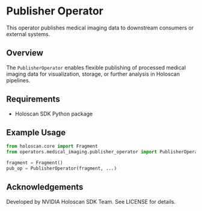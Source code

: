 # Publisher Operator

This operator publishes medical imaging data to downstream consumers or external systems.

## Overview

The `PublisherOperator` enables flexible publishing of processed medical imaging data for visualization, storage, or further analysis in Holoscan pipelines.

## Requirements

- Holoscan SDK Python package

## Example Usage

```python
from holoscan.core import Fragment
from operators.medical_imaging.publisher_operator import PublisherOperator

fragment = Fragment()
pub_op = PublisherOperator(fragment, ...)
```

## Acknowledgements

Developed by NVIDIA Holoscan SDK Team. See LICENSE for details.

